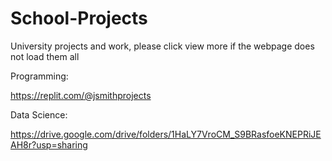 # School-Projects
University projects and work, please click view more if the webpage does not load them all


Programming:

https://replit.com/@jsmithprojects

Data Science:

https://drive.google.com/drive/folders/1HaLY7VroCM_S9BRasfoeKNEPRiJEAH8r?usp=sharing
